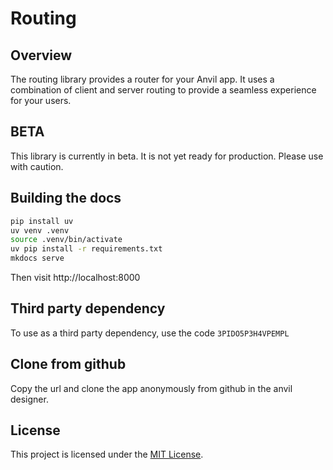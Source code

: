 # Routing

## Overview

The routing library provides a router for your Anvil app. It uses a combination of client and server routing to provide a seamless experience for your users.

## BETA

This library is currently in beta. It is not yet ready for production. Please use with caution.

## Building the docs

```bash
pip install uv
uv venv .venv
source .venv/bin/activate
uv pip install -r requirements.txt
mkdocs serve
```

Then visit http://localhost:8000

## Third party dependency

To use as a third party dependency, use the code `3PIDO5P3H4VPEMPL`

## Clone from github

Copy the url and clone the app anonymously from github in the anvil designer.

## License

This project is licensed under the [MIT License](LICENSE).
